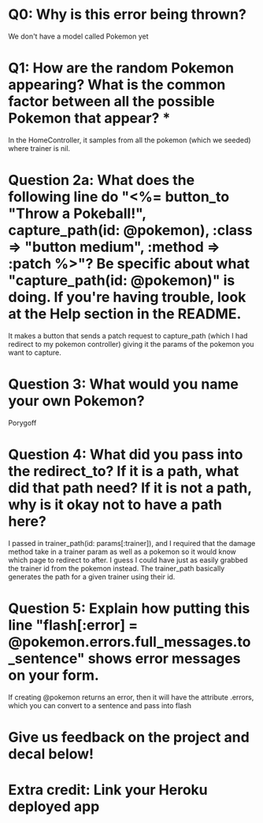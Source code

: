 # Q0: Why is this error being thrown?
We don't have a model called Pokemon yet

# Q1: How are the random Pokemon appearing? What is the common factor between all the possible Pokemon that appear? *
In the HomeController, it samples from all the pokemon (which we seeded) where trainer is nil.

# Question 2a: What does the following line do "<%= button_to "Throw a Pokeball!", capture_path(id: @pokemon), :class => "button medium", :method => :patch %>"? Be specific about what "capture_path(id: @pokemon)" is doing. If you're having trouble, look at the Help section in the README.
It makes a button that sends a patch request to capture_path (which I had redirect to my pokemon controller) giving it the params of the pokemon you want to capture.

# Question 3: What would you name your own Pokemon?
Porygoff

# Question 4: What did you pass into the redirect_to? If it is a path, what did that path need? If it is not a path, why is it okay not to have a path here?
I passed in trainer_path(id: params[:trainer]), and I required that the damage method take in a trainer param as well as a pokemon so it would know which page to redirect to after. I guess I could have just as easily grabbed the trainer id from the pokemon instead. The trainer_path basically generates the path for a given trainer using their id.

# Question 5: Explain how putting this line "flash[:error] = @pokemon.errors.full_messages.to_sentence" shows error messages on your form.
If creating @pokemon returns an error, then it will have the attribute .errors, which you can convert to a sentence and pass into flash

# Give us feedback on the project and decal below!

# Extra credit: Link your Heroku deployed app
